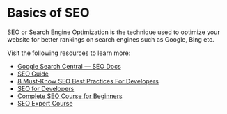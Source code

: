 # Basics of SEO

SEO or Search Engine Optimization is the technique used to optimize your website for better rankings on search engines such as Google, Bing etc.


Visit the following resources to learn more:

- [Google Search Central — SEO Docs](https://developers.google.com/search/docs)
- [SEO Guide](https://github.com/seo/guide)
- [8 Must-Know SEO Best Practices For Developers](https://neilpatel.com/blog/seo-developers/)
- [SEO for Developers](https://medium.com/welldone-software/seo-for-developers-a-quick-overview-5b5b7ce34679)
- [Complete SEO Course for Beginners](https://www.youtube.com/watch?v=xsVTqzratPs)
- [SEO Expert Course](https://www.youtube.com/watch?v=SnxeXZpZkI0)
